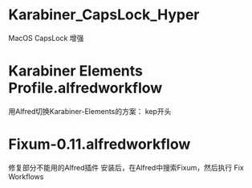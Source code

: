 # Karabiner_CapsLock_Hyper
MacOS CapsLock 增强



# Karabiner Elements Profile.alfredworkflow
用Alfred切换Karabiner-Elements的方案：
kep开头

# Fixum-0.11.alfredworkflow
修复部分不能用的Alfred插件
安装后，在Alfred中搜索Fixum，然后执行  Fix Workflows